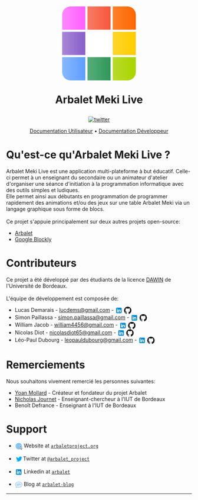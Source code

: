 <h1 align="center">
  <br>
  <a href="http://www.arbalet-project.org/"><img src="documentation/img/icon.png" alt="Arbalet" width="200"></a>

  Arbalet Meki Live
  <br>
</h1>

<div align="center">

[![twitter](https://img.shields.io/twitter/follow/arbalet_project.svg?style=social)](https://twitter.com/arbalet_project)
</div>


<p align="center">
  <a href="documentation/USERDOC.md">Documentation Utilisateur</a> •  <a href="documentation/DEVDOC.md">Documentation Développeur</a> 
</p>

# Qu'est-ce qu'Arbalet Meki Live ?
Arbalet Meki Live est une application multi-plateforme à but éducatif. Celle-ci permet à un enseignant du secondaire ou un animateur d'atelier d'organiser une séance d'initiation à la programmation informatique avec des outils simples et ludiques. <br>
Elle permet ainsi aux débutants en programmation de programmer rapidement des animations et/ou des jeux sur une table Arbalet Meki via un langage graphique sous forme de blocs. <br> <br>
Ce projet s'appuie principalement sur deux autres projets open-source:
* [Arbalet](https://github.com/arbalet-project)
* [Google Blockly](https://github.com/google/blockly)

# Contributeurs
Ce projet a été développé par des étudiants de la licence [DAWIN](https://www.iut.u-bordeaux.fr/info/) de l'Université de Bordeaux.
<br/> <br/>
L'équipe de développement est composée de:
* Lucas Demarais - lucdems@gmail.com - [<img src="documentation/img/linkedin.svg" style="vertical-align:middle" width ="20px">](https://www.linkedin.com/in/lucas-demarais/) [<img src="documentation/img/github.png" style="vertical-align:middle" width ="20px">](https://github.com/lucdems)
* Simon Paillassa - simon.paillassa@gmail.com - [<img src="documentation/img/linkedin.svg" style="vertical-align:middle" width ="20px">](https://www.linkedin.com/in/simon-paillassa) [<img src="documentation/img/github.png" style="vertical-align:middle" width ="20px">](https://github.com/SimonPail)
* William Jacob - william4456@gmail.com - [<img src="documentation/img/linkedin.svg" style="vertical-align:middle" width ="20px">](https://www.linkedin.com/in/williamjacobnantes/) [<img src="documentation/img/github.png" style="vertical-align:middle" width ="20px">](https://github.com/william4456)
* Nicolas Diot - nicolasdiot65@gmail.com - [<img src="documentation/img/linkedin.svg" style="vertical-align:middle" width ="20px">](https://www.linkedin.com/in/nicolas-diot/) [<img src="documentation/img/github.png" style="vertical-align:middle" width ="20px">](https://github.com/Spooky65)
* Léo-Paul Dubourg - leopauldubourg@gmail.com - [<img src="documentation/img/linkedin.svg" style="vertical-align:middle" width ="20px">](https://www.linkedin.com/in/l%C3%A9o-paul-dubourg/) [<img src="documentation/img/github.png" style="vertical-align:middle" width ="20px">](https://github.com/LeoPaulD)

# Remerciements
Nous souhaitons vivement remercié les personnes suivantes:
* [Yoan Mollard](https://github.com/ymollard) - Créateur et fondateur du projet Arbalet
* [Nicholas Journet](http://njournet.com/) - Enseignant-chercheur à l'IUT de Bordeaux
* Benoît Defrance - Enseignant à l'IUT de Bordeaux


# Support

- <img src="documentation/img/site.png" style="vertical-align:middle" width ="20px"> Website at [`arbaletproject.org`](http://www.arbalet-project.org/)

- <img src="documentation/img/twitter.svg" style="vertical-align:middle"  width ="22px">Twitter at [`@arbalet_project`](https://twitter.com/arbalet_project)

- <img src="documentation/img/linkedin.svg" style="vertical-align:middle" width ="20px"> Linkedin at [`arbalet`](https://www.linkedin.com/company/arbalet/)
- <img src="documentation/img/blog.png" style="vertical-align:middle" width ="20px"> Blog at [`arbalet-blog`](http://talk.arbalet-project.org/)
---